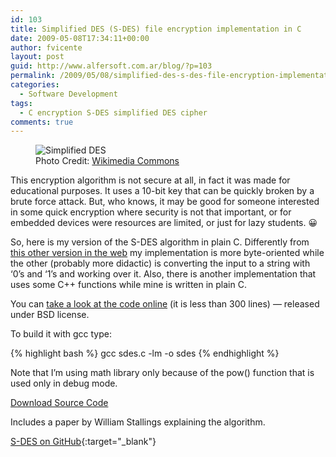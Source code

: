 ```yaml
---
id: 103
title: Simplified DES (S-DES) file encryption implementation in C
date: 2009-05-08T17:34:11+00:00
author: fvicente
layout: post
guid: http://www.alfersoft.com.ar/blog/?p=103
permalink: /2009/05/08/simplified-des-s-des-file-encryption-implementation-in-c/
categories:
  - Software Development
tags:
  - C encryption S-DES simplified DES cipher
comments: true
---
```

<figure>
	<img title="Simplified DES" src="{{ site.url }}/images/lock.png" alt="Simplified DES"/>
	<figcaption>Photo Credit: <a href="http://upload.wikimedia.org/wikipedia/commons/f/ff/Crystal_Clear_action_lock.png" title="Wikimedia Commons"> Wikimedia Commons</a></figcaption>
</figure>

This encryption algorithm is not secure at all, in fact it was made for educational purposes. It uses a 10-bit key that can be quickly broken by a brute force attack. But, who knows, it may be good for someone interested in some quick encryption where security is not that important, or for embedded devices were resources are limited, or just for lazy students. 😀

<!--more-->

So, here is my version of the S-DES algorithm in plain C. Differently from <a title="S-DES cpp implementation" href="http://www.programmersheaven.com/download/47588/download.aspx" target="_blank">this other version in the web</a> my implementation is more byte-oriented while the other (probably more didactic) is converting the input to a string with &#8216;0&#8217;s and &#8216;1&#8217;s and working over it. Also, there is another implementation that uses some C++ functions while mine is written in plain C.

You can <a title="Simplified DES C implementation" href="https://github.com/fvicente/sdes/blob/master/sdes.c" target="_blank">take a look at the code online</a> (it is less than 300 lines) &#8212; released under BSD license.

To build it with gcc type:

{% highlight bash %}
gcc sdes.c -lm -o sdes
{% endhighlight %}

Note that I&#8217;m using math library only because of the pow() function that is used only in debug mode.

<a title="Download S-DES" markdown="0" href="https://github.com/fvicente/sdes/archive/master.zip" class="btn">Download Source Code</a>

Includes a paper by William Stallings explaining the algorithm.

[S-DES on GitHub](https://github.com/fvicente/sdes "S-DES on GitHub"){:target="_blank"}
